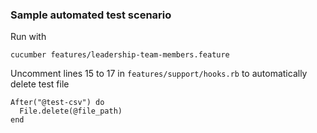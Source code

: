 ### Sample automated test scenario

Run with

`cucumber features/leadership-team-members.feature`

Uncomment lines 15 to 17 in `features/support/hooks.rb` to automatically delete test file

```
After("@test-csv") do
  File.delete(@file_path)
end
```

